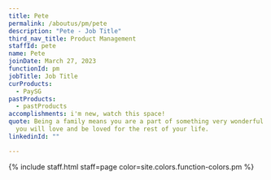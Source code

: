 ```yaml
---
title: Pete
permalink: /aboutus/pm/pete
description: "Pete - Job Title"
third_nav_title: Product Management
staffId: pete
name: Pete
joinDate: March 27, 2023
functionId: pm
jobTitle: Job Title
curProducts:
  - PaySG
pastProducts:
  - pastProducts
accomplishments: i'm new, watch this space!
quote: Being a family means you are a part of something very wonderful. It means
  you will love and be loved for the rest of your life.
linkedinId: ""

---
```


{% include staff.html staff=page color=site.colors.function-colors.pm %}
